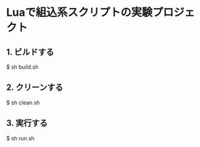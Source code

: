 # Luaで組込系スクリプトの実験プロジェクト

## 1. ビルドする
 $ sh build.sh
 
## 2. クリーンする
 $ sh clean.sh
 
## 3. 実行する
 $ sh run.sh
